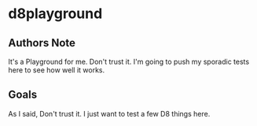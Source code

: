 # d8playground

## Authors Note
It's a Playground for me.  Don't trust it.  I'm going to push my sporadic tests here to see how well it works.

## Goals
As I said, Don't trust it.  I just want to test a few D8 things here.
